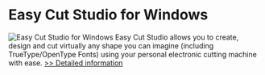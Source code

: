 # Easy Cut Studio for Windows
![Easy Cut Studio for Windows](https://mycommerce.akamaized.net/api/pimages/P300877195/BIG/300877195.PNG)
Easy Cut Studio allows you to create, design and cut virtually any shape you can imagine (including TrueType/OpenType Fonts) using your personal electronic cutting machine with ease.
[>> Detailed information](https://secure.shareit.com/shareit/product.html?productid=300877195&affiliateid=200057808)